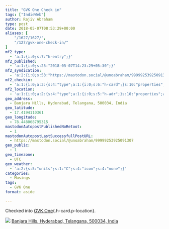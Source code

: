 ```yaml
---
title: "GVK One Check in"
tags: ["IndieWeb"]
author: Rajiv Abraham
type: post
date: 2018-05-07T08:53:29+00:00
aliases: [
    "/1627/1627/",
    "/127/gvk-one-check-in/"
]
mf2_type:
  - 'a:1:{i:0;s:7:"h-entry";}'
mf2_published:
  - 'a:1:{i:0;s:25:"2018-05-07T14:23:29+05:30";}'
mf2_syndication:
  - 'a:2:{i:0;s:53:"https://mastodon.social/@unoabraham/99999253925091307";i:1;s:72:"https://www.swarmapp.com/user/485549382/checkin/5af01409598e640036b5fbfd";}'
mf2_checkin:
  - 'a:1:{i:0;a:3:{s:4:"type";a:1:{i:0;s:6:"h-card";}s:10:"properties";a:10:{s:4:"name";a:1:{i:0;s:7:"GVK One";}s:3:"url";a:1:{i:0;s:49:"https://foursquare.com/v/4bc97fc50687ef3b0612dacc";}s:3:"tel";a:1:{i:0;s:13:"040 6591 1093";}s:8:"latitude";a:1:{i:0;d:17.419411036100108;}s:9:"longitude";a:1:{i:0;d:78.44806879531454;}s:14:"street-address";a:1:{i:0;s:13:"Banjara Hills";}s:8:"locality";a:1:{i:0;s:9:"Hyderabad";}s:6:"region";a:1:{i:0;s:9:"Telangana";}s:12:"country-name";a:1:{i:0;s:5:"India";}s:11:"postal-code";a:1:{i:0;s:6:"500034";}}s:5:"value";s:49:"https://foursquare.com/v/4bc97fc50687ef3b0612dacc";}}'
mf2_location:
  - 'a:1:{i:0;a:2:{s:4:"type";a:1:{i:0;s:5:"h-adr";}s:10:"properties";a:7:{s:8:"latitude";a:1:{i:0;d:17.419411036100108;}s:9:"longitude";a:1:{i:0;d:78.44806879531454;}s:14:"street-address";a:1:{i:0;s:13:"Banjara Hills";}s:8:"locality";a:1:{i:0;s:9:"Hyderabad";}s:6:"region";a:1:{i:0;s:9:"Telangana";}s:12:"country-name";a:1:{i:0;s:5:"India";}s:11:"postal-code";a:1:{i:0;s:6:"500034";}}}}'
geo_address:
  - Banjara Hills, Hyderabad, Telangana, 500034, India
geo_latitude:
  - 17.4194110361
geo_longitude:
  - 78.448068795315
mastodonAutopostPublishedNoRetoot:
  - 1
mastodonAutopostLastSuccessfullPostURL:
  - https://mastodon.social/@unoabraham/99999253925091307
geo_public:
  - 1
geo_timezone:
  - UTC
geo_weather:
  - 'a:2:{s:5:"units";s:1:"C";s:4:"icon";s:4:"none";}'
categories:
  - Musings
tags:
  - GVK One
format: aside

---
```

Checked into [GVK One][1]{.h-card.p-location}.

<p class="sloc-display">
  <img class="icon-location" aria-label="Location: " aria-hidden="true" src="https://abraham.uno/wp-content/plugins/simple-location/location.svg" /><span class="p-location"><data class="p-latitude" value="17.419411"></data> <data class="p-latitude" value="78.448069"></data><a href="http://maps.google.com/maps?q=loc:17.4194110361,78.448068795315">Banjara Hills, Hyderabad, Telangana, 500034, India</a></span><br />
</p>

 [1]: https://foursquare.com/v/4bc97fc50687ef3b0612dacc